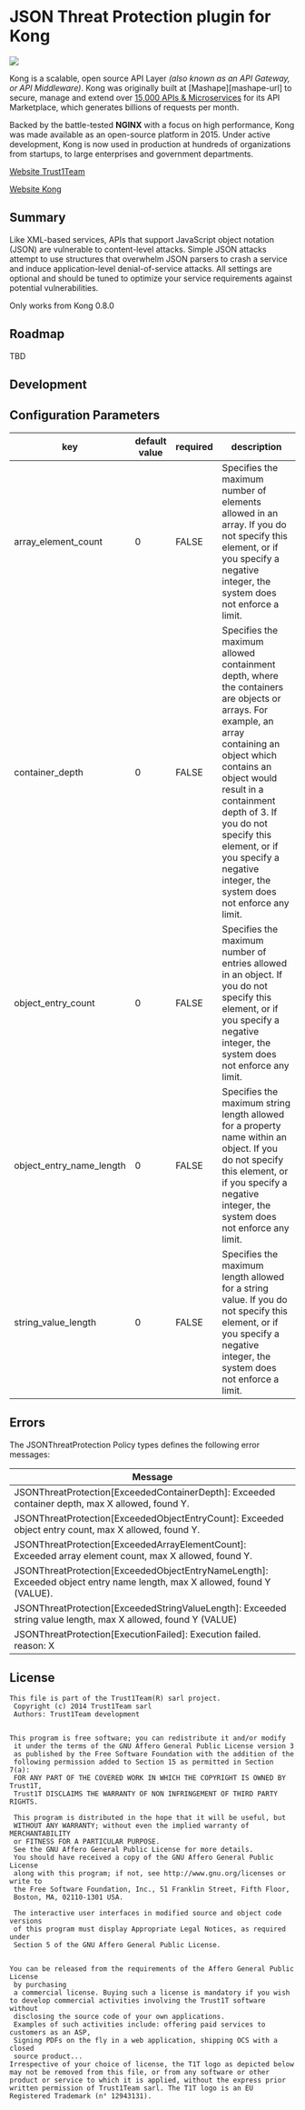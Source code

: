# JSON Threat Protection plugin for Kong
[![][t1t-logo]][Trust1Team-url]

Kong is a scalable, open source API Layer *(also known as an API Gateway, or
API Middleware)*. Kong was originally built at [Mashape][mashape-url] to
secure, manage and extend over [15,000 APIs &
Microservices](http://stackshare.io/mashape/how-mashape-manages-over-15000-apis-and-microservices)
for its API Marketplace, which generates billions of requests per month.

Backed by the battle-tested **NGINX** with a focus on high performance, Kong
was made available as an open-source platform in 2015. Under active
development, Kong is now used in production at hundreds of organizations from
startups, to large enterprises and government departments.

[Website Trust1Team][Trust1Team-url]

[Website Kong][kong-url]

## Summary

Like XML-based services, APIs that support JavaScript object notation (JSON) are vulnerable to content-level attacks. Simple JSON attacks attempt to use structures that overwhelm JSON parsers to crash a service and induce application-level denial-of-service attacks. All settings are optional and should be tuned to optimize your service requirements against potential vulnerabilities.

Only works from Kong 0.8.0

## Roadmap

TBD

## Development

## Configuration Parameters

| key                      | default value | required | description                                                                                                                                                                                                                                                                                                                                                                                    |
|--------------------------|---------------|----------|------------------------------------------------------------------------------------------------------------------------------------------------------------------------------------------------------------------------------------------------------------------------------------------------------------------------------------------------------------------------------------------------|
| array_element_count      | 0             | FALSE    | Specifies the maximum number of elements allowed in an array. If you do not specify this element, or if you specify a negative integer, the system does not enforce a limit.                                                                                                                                                                                                                   |
| container_depth          | 0             | FALSE    | Specifies the maximum allowed containment depth, where the containers are objects or arrays. For example, an array containing an object which contains an object would result in a containment depth of 3. If you do not specify this element, or if you specify a negative integer, the system does not enforce any limit.                                                                    |
| object_entry_count       | 0             | FALSE    | Specifies the maximum number of entries allowed in an object. If you do not specify this element, or if you specify a negative integer, the system does not enforce any limit.                                                                                                                                                                                                                 |
| object_entry_name_length | 0             | FALSE    | Specifies the maximum string length allowed for a property name within an object. If you do not specify this element, or if you specify a negative integer, the system does not enforce any limit.                                                                                                                                                                                             |
| string_value_length      | 0             | FALSE    | Specifies the maximum length allowed for a string value. If you do not specify this element, or if you specify a negative integer, the system does not enforce a limit.                                                                                                                                                                                                                        |

## Errors

The JSONThreatProtection Policy types defines the following error messages:

| Message                                                                                                                 |
|-------------------------------------------------------------------------------------------------------------------------|
| JSONThreatProtection[ExceededContainerDepth]: Exceeded container depth, max X allowed, found Y.                         |
| JSONThreatProtection[ExceededObjectEntryCount]: Exceeded object entry count, max X allowed, found Y.                    |
| JSONThreatProtection[ExceededArrayElementCount]: Exceeded array element count, max X allowed, found Y.                  |
| JSONThreatProtection[ExceededObjectEntryNameLength]: Exceeded object entry name length, max X allowed, found Y (VALUE). |
| JSONThreatProtection[ExceededStringValueLength]: Exceeded string value length, max X allowed, found Y (VALUE)           |
| JSONThreatProtection[ExecutionFailed]: Execution failed. reason: X                                                      |

## License

```
This file is part of the Trust1Team(R) sarl project.
 Copyright (c) 2014 Trust1Team sarl
 Authors: Trust1Team development

 
This program is free software; you can redistribute it and/or modify
 it under the terms of the GNU Affero General Public License version 3
 as published by the Free Software Foundation with the addition of the
 following permission added to Section 15 as permitted in Section 7(a):
 FOR ANY PART OF THE COVERED WORK IN WHICH THE COPYRIGHT IS OWNED BY Trust1T,
 Trust1T DISCLAIMS THE WARRANTY OF NON INFRINGEMENT OF THIRD PARTY RIGHTS.

 This program is distributed in the hope that it will be useful, but
 WITHOUT ANY WARRANTY; without even the implied warranty of MERCHANTABILITY
 or FITNESS FOR A PARTICULAR PURPOSE.
 See the GNU Affero General Public License for more details.
 You should have received a copy of the GNU Affero General Public License
 along with this program; if not, see http://www.gnu.org/licenses or write to
 the Free Software Foundation, Inc., 51 Franklin Street, Fifth Floor,
 Boston, MA, 02110-1301 USA.

 The interactive user interfaces in modified source and object code versions
 of this program must display Appropriate Legal Notices, as required under
 Section 5 of the GNU Affero General Public License.

 
You can be released from the requirements of the Affero General Public License
 by purchasing
 a commercial license. Buying such a license is mandatory if you wish to develop commercial activities involving the Trust1T software without
 disclosing the source code of your own applications.
 Examples of such activities include: offering paid services to customers as an ASP,
 Signing PDFs on the fly in a web application, shipping OCS with a closed
 source product...
Irrespective of your choice of license, the T1T logo as depicted below may not be removed from this file, or from any software or other product or service to which it is applied, without the express prior written permission of Trust1Team sarl. The T1T logo is an EU Registered Trademark (n° 12943131).
```

[kong-url]: https://getkong.org/
[Trust1Team-url]: http://trust1team.com
[t1t-logo]: http://imgur.com/lukAaxx.png
[jwt-up-doc]: https://trust1t.atlassian.net/wiki/pages/viewpage.action?pageId=74547210